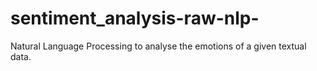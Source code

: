 # sentiment_analysis-raw-nlp-
Natural Language Processing to analyse the emotions of a given textual data.
